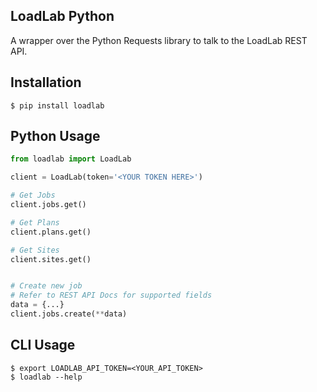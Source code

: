 ## LoadLab Python

A wrapper over the Python Requests library to talk to the LoadLab REST API.

## Installation

    $ pip install loadlab
    
## Python Usage

```python
from loadlab import LoadLab

client = LoadLab(token='<YOUR TOKEN HERE>')

# Get Jobs
client.jobs.get()

# Get Plans
client.plans.get()

# Get Sites
client.sites.get()


# Create new job
# Refer to REST API Docs for supported fields
data = {...}
client.jobs.create(**data)

```
## CLI Usage

    $ export LOADLAB_API_TOKEN=<YOUR_API_TOKEN>
    $ loadlab --help



